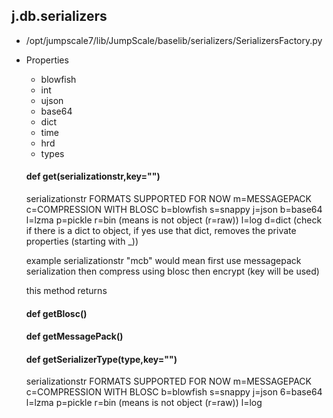 ## j.db.serializers

- /opt/jumpscale7/lib/JumpScale/baselib/serializers/SerializersFactory.py
- Properties
    - blowfish
    - int
    - ujson
    - base64
    - dict
    - time
    - hrd
    - types

    #### def get(serializationstr,key="") 
    
    serializationstr FORMATS SUPPORTED FOR NOW
        m=MESSAGEPACK 
        c=COMPRESSION WITH BLOSC
        b=blowfish
        s=snappy
        j=json
        b=base64
        l=lzma
        p=pickle
        r=bin (means is not object (r=raw))
        l=log
        d=dict (check if there is a dict to object, if yes use that dict, removes the private properties (starting with _))
    
     example serializationstr "mcb" would mean first use messagepack serialization then compress using blosc then encrypt (key will be used)
    
    this method returns
    #### def getBlosc() 
    #### def getMessagePack() 
    #### def getSerializerType(type,key="") 
    
    serializationstr FORMATS SUPPORTED FOR NOW
        m=MESSAGEPACK 
        c=COMPRESSION WITH BLOSC
        b=blowfish
        s=snappy
        j=json
        6=base64
        l=lzma
        p=pickle
        r=bin (means is not object (r=raw))
        l=log
